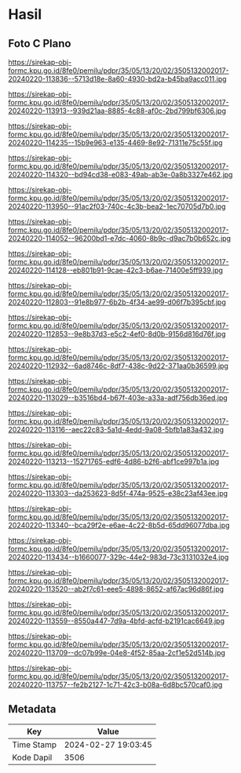 # Hasil

## Foto C Plano

https://sirekap-obj-formc.kpu.go.id/8fe0/pemilu/pdpr/35/05/13/20/02/3505132002017-20240220-113836--5713d18e-8a60-4930-bd2a-b45ba9acc011.jpg

https://sirekap-obj-formc.kpu.go.id/8fe0/pemilu/pdpr/35/05/13/20/02/3505132002017-20240220-113913--939d21aa-8885-4c88-af0c-2bd799bf6306.jpg

https://sirekap-obj-formc.kpu.go.id/8fe0/pemilu/pdpr/35/05/13/20/02/3505132002017-20240220-114235--15b9e963-e135-4469-8e92-71311e75c55f.jpg

https://sirekap-obj-formc.kpu.go.id/8fe0/pemilu/pdpr/35/05/13/20/02/3505132002017-20240220-114320--bd94cd38-e083-49ab-ab3e-0a8b3327e462.jpg

https://sirekap-obj-formc.kpu.go.id/8fe0/pemilu/pdpr/35/05/13/20/02/3505132002017-20240220-113950--91ac2f03-740c-4c3b-bea2-1ec70705d7b0.jpg

https://sirekap-obj-formc.kpu.go.id/8fe0/pemilu/pdpr/35/05/13/20/02/3505132002017-20240220-114052--96200bd1-e7dc-4060-8b9c-d9ac7b0b652c.jpg

https://sirekap-obj-formc.kpu.go.id/8fe0/pemilu/pdpr/35/05/13/20/02/3505132002017-20240220-114128--eb801b91-9cae-42c3-b6ae-71400e5ff939.jpg

https://sirekap-obj-formc.kpu.go.id/8fe0/pemilu/pdpr/35/05/13/20/02/3505132002017-20240220-112803--91e8b977-6b2b-4f34-ae99-d06f7b395cbf.jpg

https://sirekap-obj-formc.kpu.go.id/8fe0/pemilu/pdpr/35/05/13/20/02/3505132002017-20240220-112853--9e8b37d3-e5c2-4ef0-8d0b-9156d816d76f.jpg

https://sirekap-obj-formc.kpu.go.id/8fe0/pemilu/pdpr/35/05/13/20/02/3505132002017-20240220-112932--6ad8746c-8df7-438c-9d22-371aa0b36599.jpg

https://sirekap-obj-formc.kpu.go.id/8fe0/pemilu/pdpr/35/05/13/20/02/3505132002017-20240220-113029--b3516bd4-b67f-403e-a33a-adf756db36ed.jpg

https://sirekap-obj-formc.kpu.go.id/8fe0/pemilu/pdpr/35/05/13/20/02/3505132002017-20240220-113116--aec22c83-5a1d-4edd-9a08-5bfb1a83a432.jpg

https://sirekap-obj-formc.kpu.go.id/8fe0/pemilu/pdpr/35/05/13/20/02/3505132002017-20240220-113213--15271765-edf6-4d86-b2f6-abf1ce997b1a.jpg

https://sirekap-obj-formc.kpu.go.id/8fe0/pemilu/pdpr/35/05/13/20/02/3505132002017-20240220-113303--da253623-8d5f-474a-9525-e38c23af43ee.jpg

https://sirekap-obj-formc.kpu.go.id/8fe0/pemilu/pdpr/35/05/13/20/02/3505132002017-20240220-113340--bca29f2e-e6ae-4c22-8b5d-65dd96077dba.jpg

https://sirekap-obj-formc.kpu.go.id/8fe0/pemilu/pdpr/35/05/13/20/02/3505132002017-20240220-113434--b1660077-329c-44e2-983d-73c3131032e4.jpg

https://sirekap-obj-formc.kpu.go.id/8fe0/pemilu/pdpr/35/05/13/20/02/3505132002017-20240220-113520--ab2f7c61-eee5-4898-8652-af67ac96d86f.jpg

https://sirekap-obj-formc.kpu.go.id/8fe0/pemilu/pdpr/35/05/13/20/02/3505132002017-20240220-113559--8550a447-7d9a-4bfd-acfd-b2191cac6649.jpg

https://sirekap-obj-formc.kpu.go.id/8fe0/pemilu/pdpr/35/05/13/20/02/3505132002017-20240220-113709--dc07b99e-04e8-4f52-85aa-2cf1e52d514b.jpg

https://sirekap-obj-formc.kpu.go.id/8fe0/pemilu/pdpr/35/05/13/20/02/3505132002017-20240220-113757--fe2b2127-1c71-42c3-b08a-6d8bc570caf0.jpg


## Metadata

| Key        | Value               |
| ---------- | ------------------- |
| Time Stamp | 2024-02-27 19:03:45 |
| Kode Dapil | 3506                |



